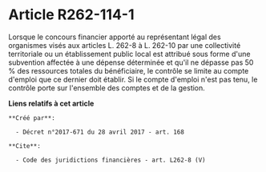 # Article R262-114-1

Lorsque le concours financier apporté au représentant légal des organismes visés aux articles L. 262-8 à L. 262-10 par une
collectivité territoriale ou un établissement public local est attribué sous forme d'une subvention affectée à une dépense
déterminée et qu'il ne dépasse pas 50 % des ressources totales du bénéficiaire, le contrôle se limite au compte d'emploi que
ce dernier doit établir. Si le compte d'emploi n'est pas tenu, le contrôle porte sur l'ensemble des comptes et de la gestion.

**Liens relatifs à cet article**

	**Créé par**:

	  - Décret n°2017-671 du 28 avril 2017 - art. 168

	**Cite**:

	  - Code des juridictions financières - art. L262-8 (V)
